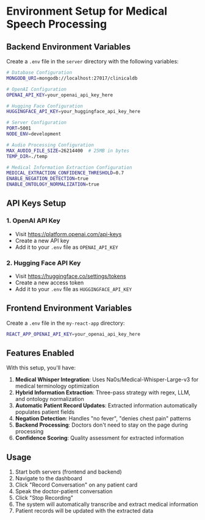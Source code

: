 # Environment Setup for Medical Speech Processing

## Backend Environment Variables

Create a `.env` file in the `server` directory with the following variables:

```bash
# Database Configuration
MONGODB_URI=mongodb://localhost:27017/clinicaldb

# OpenAI Configuration
OPENAI_API_KEY=your_openai_api_key_here

# Hugging Face Configuration
HUGGINGFACE_API_KEY=your_huggingface_api_key_here

# Server Configuration
PORT=5001
NODE_ENV=development

# Audio Processing Configuration
MAX_AUDIO_FILE_SIZE=26214400  # 25MB in bytes
TEMP_DIR=./temp

# Medical Information Extraction Configuration
MEDICAL_EXTRACTION_CONFIDENCE_THRESHOLD=0.7
ENABLE_NEGATION_DETECTION=true
ENABLE_ONTOLOGY_NORMALIZATION=true
```

## API Keys Setup

### 1. OpenAI API Key
- Visit https://platform.openai.com/api-keys
- Create a new API key
- Add it to your `.env` file as `OPENAI_API_KEY`

### 2. Hugging Face API Key
- Visit https://huggingface.co/settings/tokens
- Create a new access token
- Add it to your `.env` file as `HUGGINGFACE_API_KEY`

## Frontend Environment Variables

Create a `.env` file in the `my-react-app` directory:

```bash
REACT_APP_OPENAI_API_KEY=your_openai_api_key_here
```

## Features Enabled

With this setup, you'll have:

1. **Medical Whisper Integration**: Uses Na0s/Medical-Whisper-Large-v3 for medical terminology optimization
2. **Hybrid Information Extraction**: Three-pass strategy with regex, LLM, and ontology normalization
3. **Automatic Patient Record Updates**: Extracted information automatically populates patient fields
4. **Negation Detection**: Handles "no fever", "denies chest pain" patterns
5. **Backend Processing**: Doctors don't need to stay on the page during processing
6. **Confidence Scoring**: Quality assessment for extracted information

## Usage

1. Start both servers (frontend and backend)
2. Navigate to the dashboard
3. Click "Record Conversation" on any patient card
4. Speak the doctor-patient conversation
5. Click "Stop Recording"
6. The system will automatically transcribe and extract medical information
7. Patient records will be updated with the extracted data

